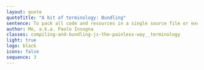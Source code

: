 ```yaml
---
layout: quote
quoteTitle: "A bit of terminology: Bundling"
sentence: To pack all code and resources in a single source file or executable
author: Me, a.k.a. Paolo Insogna
classes: compiling-and-bundling-js-the-painless-way__terminology
light: true
logo: black
icons: false
sequence: 3
---
```

